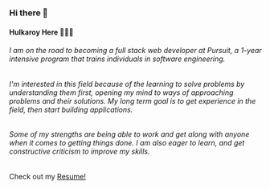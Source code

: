 ### Hi there 👋
#### Hulkaroy Here 👩🏻‍💻

<!--
**hulkaroyJouraboeva/hulkaroyJouraboeva** is a ✨ _special_ ✨ repository because its `README.md` (this file) appears on your GitHub profile.

Here are some ideas to get you started:

- 🔭 I’m currently working on ...
- 🌱 I’m currently learning ...
- 👯 I’m looking to collaborate on ...
- 🤔 I’m looking for help with ...
- 💬 Ask me about ...
- 📫 How to reach me: ...
- 😄 Pronouns: ...
- ⚡ Fun fact: ...
-->

###### I am on the road to becoming a full stack web developer at Pursuit, a 1-year intensive program that trains individuals in software engineering. 

###### I'm interested in this field because of the learning to solve problems by understanding them first, opening my mind to ways of approaching problems and their solutions. My long term goal is to get experience in the field, then start building applications.

###### Some of my strengths are being able to work and get along with anyone when it comes to getting things done. I am also eager to learn, and get constructive criticism to improve my skills.

Check out my [Resume!](file:///Users/hulkaroyjouraboeva/Downloads/hulkaroys_resume.pdf)
